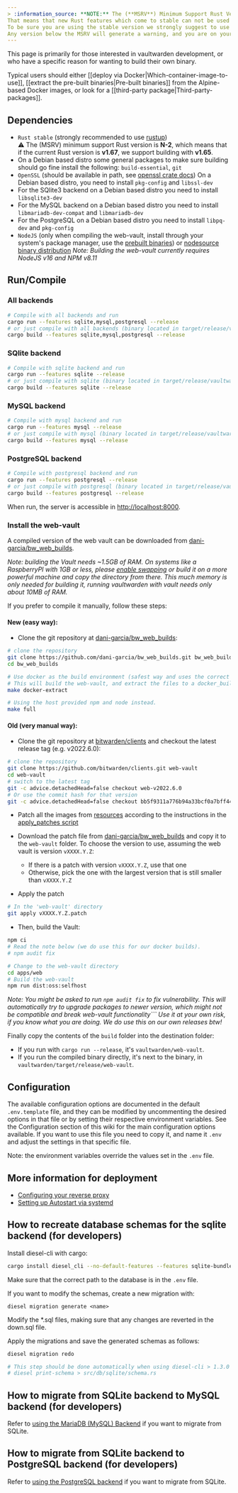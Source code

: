 ```yaml
---
> :information_source: **NOTE:** The (**MSRV**) Minimum Support Rust Version policy is **N-2**, which means that if the current Rust version is **v1.67**, we support building with **v1.65**, and when **v1.69** is stable, the MSRV would be **v1.67**.<br>
That means that new Rust features which come to stable can not be used once a new stable has been released, but have to wait for two more releases.<br>
To be sure you are using the stable version we strongly suggest to use [rustup](https://rustup.rs/) which makes installing and updating Rust very easy.<br>
Any version below the MSRV will generate a warning, and you are on your own when forcing to build with an older version.
---
```


This page is primarily for those interested in vaultwarden development, or who have a specific reason for wanting to build their own binary.

Typical users should either [[deploy via Docker|Which-container-image-to-use]], [[extract the pre-built binaries|Pre-built binaries]] from the Alpine-based Docker images, or look for a [[third-party package|Third-party-packages]].

## Dependencies
- `Rust stable` (strongly recommended to use [rustup](https://rustup.rs/))<br>
  :warning: The (MSRV) minimum support Rust version is **N-2**, which means that if the current Rust version is **v1.67**, we support building with **v1.65**.<br>
- On a Debian based distro some general packages to make sure building should go fine install the following: `build-essential`, `git`
- `OpenSSL` (should be available in path, see [openssl crate docs](https://docs.rs/openssl/latest/openssl/#automatic))
  On a Debian based distro, you need to install `pkg-config` and `libssl-dev`
- For the SQlite3 backend on a Debian based distro you need to install `libsqlite3-dev`
- For the MySQL backend on a Debian based distro you need to install `libmariadb-dev-compat` and `libmariadb-dev`
- For the PostgreSQL on a Debian based distro you need to install `libpq-dev` and `pkg-config`
- `NodeJS` (only when compiling the web-vault, install through your system's package manager, use the [prebuilt binaries](https://nodejs.org/en/download/)) or [nodesource binary distribution](https://github.com/nodesource/distributions) *Note: Building the web-vault currently requires NodeJS v16 and NPM v8.11*

## Run/Compile
### All backends
```sh
# Compile with all backends and run
cargo run --features sqlite,mysql,postgresql --release
# or just compile with all backends (binary located in target/release/vaultwarden)
cargo build --features sqlite,mysql,postgresql --release
```

### SQlite backend
```sh
# Compile with sqlite backend and run
cargo run --features sqlite --release
# or just compile with sqlite (binary located in target/release/vaultwarden)
cargo build --features sqlite --release
```
### MySQL backend
```sh
# Compile with mysql backend and run
cargo run --features mysql --release
# or just compile with mysql (binary located in target/release/vaultwarden)
cargo build --features mysql --release
```
### PostgreSQL backend
```sh
# Compile with postgresql backend and run
cargo run --features postgresql --release
# or just compile with postgresql (binary located in target/release/vaultwarden)
cargo build --features postgresql --release
```

When run, the server is accessible in [http://localhost:8000](http://localhost:8000).


### Install the web-vault
A compiled version of the web vault can be downloaded from [dani-garcia/bw_web_builds](https://github.com/dani-garcia/bw_web_builds/releases).

*Note: building the Vault needs ~1.5GB of RAM. On systems like a RaspberryPI with 1GB or less, please [enable swapping](https://www.tecmint.com/create-a-linux-swap-file/) or build it on a more powerful machine and copy the directory from there. This much memory is only needed for building it, running vaultwarden with vault needs only about 10MB of RAM.*

If you prefer to compile it manually, follow these steps:

#### New (easy way):

- Clone the git repository at [dani-garcia/bw_web_builds](https://github.com/dani-garcia/bw_web_builds):
```sh
# clone the repository
git clone https://github.com/dani-garcia/bw_web_builds.git bw_web_builds
cd bw_web_builds

# Use docker as the build environment (safest way and uses the correct build versions)
# This will build the web-vault, and extract the files to a docker_build directory.
make docker-extract

# Using the host provided npm and node instead.
make full
```

#### Old (very manual way):

- Clone the git repository at [bitwarden/clients](https://github.com/bitwarden/clients) and checkout the latest release tag (e.g. v2022.6.0):
```sh
# clone the repository
git clone https://github.com/bitwarden/clients.git web-vault
cd web-vault
# switch to the latest tag
git -c advice.detachedHead=false checkout web-v2022.6.0
# Or use the commit hash for that version
git -c advice.detachedHead=false checkout bb5f9311a776b94a33bcf0a7bff44cd87a2fcc92
```

- Patch all the images from [resources](https://github.com/dani-garcia/bw_web_builds/tree/master/resources) according to the instructions in the [apply_patches script](https://github.com/dani-garcia/bw_web_builds/blob/master/scripts/apply_patches.sh)

- Download the patch file from [dani-garcia/bw_web_builds](https://github.com/dani-garcia/bw_web_builds/tree/master/patches) and copy it to the `web-vault` folder.
To choose the version to use, assuming the web vault is version `vXXXX.Y.Z`:
  - If there is a patch with version `vXXXX.Y.Z`, use that one
  - Otherwise, pick the one with the largest version that is still smaller than `vXXXX.Y.Z`
- Apply the patch
```sh
# In the 'web-vault' directory
git apply vXXXX.Y.Z.patch
```

- Then, build the Vault:

```sh
npm ci
# Read the note below (we do use this for our docker builds).
# npm audit fix

# Change to the web-vault directory
cd apps/web
# Build the web-vault
npm run dist:oss:selfhost
```

*Note: You might be asked to run ```npm audit fix``` to fix vulnerability. This will automatically try to upgrade packages to newer version, which might not be compatible and break web-vault functionality``` Use it at your own risk, if you know what you are doing. We do use this on our own releases btw!*

Finally copy the contents of the `build` folder into the destination folder:
- If you run with `cargo run --release`, it's `vaultwarden/web-vault`.
- If you run the compiled binary directly, it's next to the binary, in `vaultwarden/target/release/web-vault`.

## Configuration
The available configuration options are documented in the default `.env.template` file, and they can be modified by uncommenting the desired options in that file or by setting their respective environment variables. See the Configuration section of this wiki for the main configuration options available.
If you want to use this file you need to copy it, and name it `.env` and adjust the settings in that specific file.

Note: the environment variables override the values set in the `.env` file.

## More information for deployment
- [Configuring your reverse proxy](https://github.com/dani-garcia/vaultwarden/wiki/Proxy-examples)
- [Setting up Autostart via systemd](https://github.com/dani-garcia/vaultwarden/wiki/Setup-as-a-systemd-service)

## How to recreate database schemas for the sqlite backend (for developers)
Install diesel-cli with cargo:
```sh
cargo install diesel_cli --no-default-features --features sqlite-bundled
```

Make sure that the correct path to the database is in the `.env` file.

If you want to modify the schemas, create a new migration with:
```
diesel migration generate <name>
```

Modify the *.sql files, making sure that any changes are reverted in the down.sql file.

Apply the migrations and save the generated schemas as follows:
```sh
diesel migration redo

# This step should be done automatically when using diesel-cli > 1.3.0
# diesel print-schema > src/db/sqlite/schema.rs
```

## How to migrate from SQLite backend to MySQL backend (for developers)
Refer to [using the MariaDB (MySQL) Backend](https://github.com/dani-garcia/vaultwarden/wiki/Using-the-MariaDB-%28MySQL%29-Backend) if you want to migrate from SQLite.

## How to migrate from SQLite backend to PostgreSQL backend (for developers)
Refer to [using the PostgreSQL backend](https://github.com/dani-garcia/vaultwarden/wiki/Using-the-PostgreSQL-Backend) if you want to migrate from SQLite.